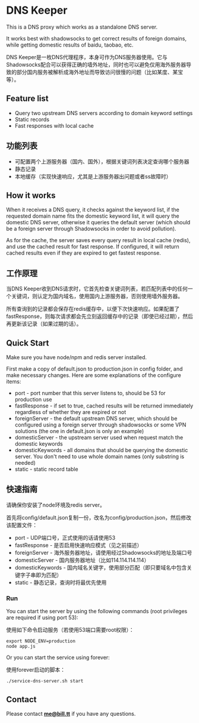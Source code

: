 # DNS Keeper
This is a DNS proxy which works as a standalone DNS server.

It works best with shadowsocks to get correct results of foreign domains, while getting domestic results of baidu, taobao, etc.

DNS Keeper是一枚DNS代理程序，本身可作为DNS服务器使用。它与Shadowsocks配合可以获得正确的墙外地址，同时也可以避免仅用海外服务器导致的部分国内服务被解析成海外地址而导致访问很慢的问题（比如某度、某宝等）。

## Feature list
* Query two upstream DNS servers according to domain keyword settings
* Static records
* Fast responses with local cache

## 功能列表
* 可配置两个上游服务器（国内、国外），根据关键词列表决定查询哪个服务器
* 静态记录
* 本地缓存（实现快速响应，尤其是上游服务器出问题或者ss故障时）

## How it works
When it receives a DNS query, it checks against the keyword list, if the requested domain name fits the domestic keyword list, it will query the domestic DNS server, otherwise it queries the default server (which should be a foreign server through Shadowsocks in order to avoid pollution).

As for the cache, the server saves every query result in local cache (redis), and use the cached result for fast response. If configured, it will return cached results even if they are expired to get fastest response.

## 工作原理
当DNS Keeper收到DNS请求时，它首先检查关键词列表，若匹配列表中的任何一个关键词，则认定为国内域名，使用国内上游服务器，否则使用墙外服务器。

所有查询到的记录都会保存在redis缓存中，以便下次快速响应。如果配置了fastResponse，则每次请求都会先立刻返回缓存中的记录（即使已经过期），然后再更新该记录（如果过期的话）。

## Quick Start
Make sure you have node/npm and redis server installed.

First make a copy of default.json to production.json in config folder, and make necessary changes. Here are some explanations of the configure items:

* port - port number that this server listens to, should be 53 for production use
* fastResponse - if set to true, cached results will be returned immediately regardless of whether they are expired or not
* foreignServer - the default upstream DNS server, which should be configured using a foreign server through shadowsocks or some VPN solutions (the one in default.json is only an example)
* domesticServer - the upstream server used when request match the domestic keywords
* domesticKeywords - all domains that should be querying the domestic server. You don't need to use whole domain names (only substring is needed)
* static - static record table

## 快速指南
请确保你安装了node环境及redis server。

首先将config/default.json复制一份，改名为config/production.json，然后修改该配置文件：

* port - UDP端口号，正式使用的话请使用53
* fastResponse - 是否启用快速响应模式（见之前描述）
* foreignServer - 海外服务器地址，请使用经过Shadowsocks的地址及端口号
* domesticServer - 国内服务器地址（比如114.114.114.114）
* domesticKeywords - 国内域名关键字，使用部分匹配（即只要域名中包含关键字子串即为匹配）
* static - 静态记录，查询时将最优先使用

### Run
You can start the server by using the following commands (root privileges are required if using port 53):

使用如下命令启动服务（若使用53端口需要root权限）：

```
export NODE_ENV=production
node app.js
```

Or you can start the service using forever:

使用forever启动的脚本：

```
./service-dns-server.sh start
```

## Contact

Please contact <b>me@bill.tt</b> if you have any questions.